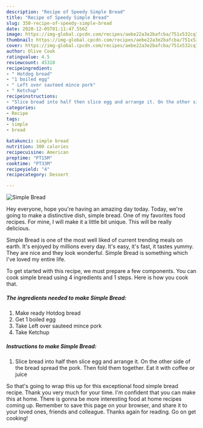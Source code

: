 ```yaml
---
description: "Recipe of Speedy Simple Bread"
title: "Recipe of Speedy Simple Bread"
slug: 350-recipe-of-speedy-simple-bread
date: 2020-12-05T01:11:47.556Z
image: https://img-global.cpcdn.com/recipes/aebe22a3e2bafcba/751x532cq70/simple-bread-recipe-main-photo.jpg
thumbnail: https://img-global.cpcdn.com/recipes/aebe22a3e2bafcba/751x532cq70/simple-bread-recipe-main-photo.jpg
cover: https://img-global.cpcdn.com/recipes/aebe22a3e2bafcba/751x532cq70/simple-bread-recipe-main-photo.jpg
author: Olive Cook
ratingvalue: 4.5
reviewcount: 45310
recipeingredient:
- " Hotdog bread"
- "1 boiled egg"
- " Left over sauteed mince pork"
- " Ketchup"
recipeinstructions:
- "Slice bread into half then slice egg and arrange it. On the other side of the bread spread the pork. Then fold them together. Eat it with coffee or juice"
categories:
- Recipe
tags:
- simple
- bread

katakunci: simple bread 
nutrition: 300 calories
recipecuisine: American
preptime: "PT15M"
cooktime: "PT33M"
recipeyield: "4"
recipecategory: Dessert

---
```



![Simple Bread](https://img-global.cpcdn.com/recipes/aebe22a3e2bafcba/751x532cq70/simple-bread-recipe-main-photo.jpg)

Hey everyone, hope you're having an amazing day today. Today, we're going to make a distinctive dish, simple bread. One of my favorites food recipes. For mine, I will make it a little bit unique. This will be really delicious.



Simple Bread is one of the most well liked of current trending meals on earth. It's enjoyed by millions every day. It's easy, it's fast, it tastes yummy. They are nice and they look wonderful. Simple Bread is something which I've loved my entire life.


To get started with this recipe, we must prepare a few components. You can cook simple bread using 4 ingredients and 1 steps. Here is how you cook that.

<!--inarticleads1-->

##### The ingredients needed to make Simple Bread:

1. Make ready  Hotdog bread
1. Get 1 boiled egg
1. Take  Left over sauteed mince pork
1. Take  Ketchup




<!--inarticleads2-->

##### Instructions to make Simple Bread:

1. Slice bread into half then slice egg and arrange it. On the other side of the bread spread the pork. Then fold them together. Eat it with coffee or juice




So that's going to wrap this up for this exceptional food simple bread recipe. Thank you very much for your time. I'm confident that you can make this at home. There is gonna be more interesting food at home recipes coming up. Remember to save this page on your browser, and share it to your loved ones, friends and colleague. Thanks again for reading. Go on get cooking!
